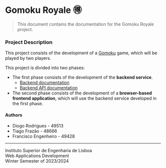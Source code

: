 # Gomoku Royale 🉐 

> This document contains the documentation for the Gomoku Royale project.

### Project Description

This project consists of the development of a [Gomoku](https://en.wikipedia.org/wiki/Gomoku) game, which will be played
by two players.

This project is divided into two phases:

- The first phase consists of the development of the **backend service**.
    - [Backend documentation](code/jvm/docs/README.md)
    - [Backend API documentation](docs/gomoku-backend-api.md)
- The second phase consists of the development of a **browser-based frontend application**, which will use the backend
  service developed in the first phase.

#### Authors

- Diogo Rodrigues - 49513
- Tiago Frazão - 48666
- Francisco Engenheiro - 49428

---

Instituto Superior de Engenharia de Lisboa<br>
Web Applications Development<br>
Winter Semester of 2023/2024
